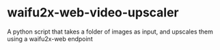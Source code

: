 # waifu2x-web-video-upscaler
 A python script that takes a folder of images as input, and upscales them using a waifu2x-web endpoint
